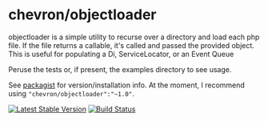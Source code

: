 # chevron/objectloader

objectloader is a simple utility to recurse over a directory and load each php file. If
the file returns a callable, it's called and passed the provided object. This is useful
for populating a Di, ServiceLocator, or an Event Queue

Peruse the tests or, if present, the examples directory to see usage.

See [packagist](https://packagist.org/packages/chevron/objectloader) for version/installation info. At the moment, I recommend using `"chevron/objectloader":"~1.0"`.

[![Latest Stable Version](https://poser.pugx.org/chevron/objectloader/v/stable.svg)](https://packagist.org/packages/chevron/objectloader)
[![Build Status](https://travis-ci.org/chevronphp/objectloader.svg?branch=master)](https://travis-ci.org/chevronphp/objectloader)





